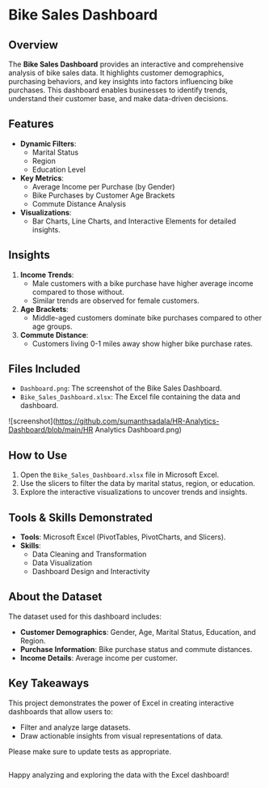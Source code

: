 # Bike Sales Dashboard

## Overview
The **Bike Sales Dashboard** provides an interactive and comprehensive analysis of bike sales data. It highlights customer demographics, purchasing behaviors, and key insights into factors influencing bike purchases. This dashboard enables businesses to identify trends, understand their customer base, and make data-driven decisions.

## Features
- **Dynamic Filters**:
  - Marital Status
  - Region
  - Education Level
- **Key Metrics**:
  - Average Income per Purchase (by Gender)
  - Bike Purchases by Customer Age Brackets
  - Commute Distance Analysis
- **Visualizations**:
  - Bar Charts, Line Charts, and Interactive Elements for detailed insights.

## Insights
1. **Income Trends**:
   - Male customers with a bike purchase have higher average income compared to those without.
   - Similar trends are observed for female customers.
2. **Age Brackets**:
   - Middle-aged customers dominate bike purchases compared to other age groups.
3. **Commute Distance**:
   - Customers living 0-1 miles away show higher bike purchase rates.

## Files Included
- `Dashboard.png`: The screenshot of the Bike Sales Dashboard.
- `Bike_Sales_Dashboard.xlsx`: The Excel file containing the data and dashboard.

![screenshot](https://github.com/sumanthsadala/HR-Analytics-Dashboard/blob/main/HR Analytics Dashboard.png)

## How to Use
1. Open the `Bike_Sales_Dashboard.xlsx` file in Microsoft Excel.
2. Use the slicers to filter the data by marital status, region, or education.
3. Explore the interactive visualizations to uncover trends and insights.

## Tools & Skills Demonstrated
- **Tools**: Microsoft Excel (PivotTables, PivotCharts, and Slicers).
- **Skills**:
  - Data Cleaning and Transformation
  - Data Visualization
  - Dashboard Design and Interactivity

## About the Dataset
The dataset used for this dashboard includes:
- **Customer Demographics**: Gender, Age, Marital Status, Education, and Region.
- **Purchase Information**: Bike purchase status and commute distances.
- **Income Details**: Average income per customer.

## Key Takeaways
This project demonstrates the power of Excel in creating interactive dashboards that allow users to:
- Filter and analyze large datasets.
- Draw actionable insights from visual representations of data.


Please make sure to update tests as appropriate.


##
Happy analyzing and exploring the data with the Excel dashboard!
